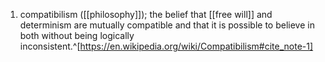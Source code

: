1. compatibilism ([[philosophy]]); the belief that [[free will]] and determinism are mutually compatible and that it is possible to believe in both without being logically inconsistent.^[https://en.wikipedia.org/wiki/Compatibilism#cite_note-1]